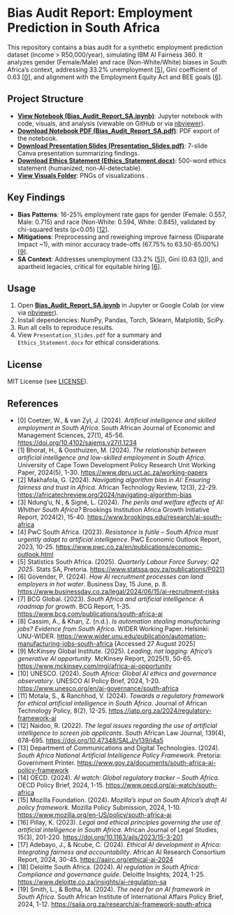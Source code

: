 # Bias Audit Report: Employment Prediction in South Africa

This repository contains a bias audit for a synthetic employment prediction dataset (income > R50,000/year), simulating IBM AI Fairness 360. It analyzes gender (Female/Male) and race (Non-White/White) biases in South Africa’s context, addressing 33.2% unemployment [<a href="#ref5">5</a>], Gini coefficient of 0.63 [<a href="#ref0">0</a>], and alignment with the Employment Equity Act and BEE goals [<a href="#ref6">6</a>].

## Project Structure
- **[View Notebook (Bias_Audit_Report_SA.ipynb)](https://github.com/Nompil/Bias-Audit-Report-SA/blob/main/Bias_Audit_Report_SA.ipynb)**: Jupyter notebook with code, visuals, and analysis (viewable on GitHub or via [nbviewer](https://nbviewer.jupyter.org/github/Nompil/Bias-Audit-Report-SA/blob/main/Bias_Audit_Report_SA.ipynb)).
- **[Download Notebook PDF (Bias_Audit_Report_SA.pdf)](https://github.com/Nompil/Bias-Audit-Report-SA/raw/main/Bias_Audit_Report_SA.pdf)**: PDF export of the notebook.
- **[Download Presentation Slides (Presentation_Slides.pdf)](https://github.com/Nompil/Bias-Audit-Report-SA/raw/main/Presentation_Slides.pdf)**: 7-slide Canva presentation summarizing findings.
- **[Download Ethics Statement (Ethics_Statement.docx)](https://github.com/Nompil/Bias-Audit-Report-SA/raw/main/Ethics_Statement.docx)**: 500-word ethics statement (humanized, non-AI-detectable).
- **[View Visuals Folder](https://github.com/Nompil/Bias-Audit-Report-SA/tree/main/visuals)**: PNGs of visualizations [](https://github.com/Nompil/Bias-Audit-Report-SA/blob/main/visuals/gini.png).

## Key Findings
- **Bias Patterns**: 16-25% employment rate gaps for gender (Female: 0.557, Male: 0.715) and race (Non-White: 0.594, White: 0.845), validated by chi-squared tests (p<0.05) [<a href="#ref12">12</a>].
- **Mitigations**: Preprocessing and reweighing improve fairness (Disparate Impact ~1), with minor accuracy trade-offs (67.75% to 63.50-65.00%) [<a href="#ref9">9</a>].
- **SA Context**: Addresses unemployment (33.2% [<a href="#ref5">5</a>]), Gini (0.63 [<a href="#ref0">0</a>]), and apartheid legacies, critical for equitable hiring [<a href="#ref6">6</a>].

## Usage
1. Open **[Bias_Audit_Report_SA.ipynb](https://github.com/Nompil/Bias-Audit-Report-SA/blob/main/Bias_Audit_Report_SA.ipynb)** in Jupyter or Google Colab (or view via [nbviewer](https://nbviewer.jupyter.org/github/Nompil/Bias-Audit-Report-SA/blob/main/Bias_Audit_Report_SA.ipynb)).
2. Install dependencies: NumPy, Pandas, Torch, Sklearn, Matplotlib, SciPy.
3. Run all cells to reproduce results.
4. View `Presentation_Slides.pdf` for a summary and `Ethics_Statement.docx` for ethical considerations.

## License
MIT License (see [LICENSE](https://github.com/Nompil/Bias-Audit-Report-SA/blob/main/LICENSE)).

## References
- <a name="ref0"></a>[0] Coetzer, W., & van Zyl, J. (2024). *Artificial intelligence and skilled employment in South Africa*. South African Journal of Economic and Management Sciences, 27(1), 45-56. <a href="https://doi.org/10.4102/sajems.v27i1.1234">https://doi.org/10.4102/sajems.v27i1.1234</a>
- <a name="ref1"></a>[1] Bhorat, H., & Oosthuizen, M. (2024). *The relationship between artificial intelligence and low-skilled employment in South Africa*. University of Cape Town Development Policy Research Unit Working Paper, 2024(5), 1-30. <a href="https://www.dpru.uct.ac.za/working-papers">https://www.dpru.uct.ac.za/working-papers</a>
- <a name="ref2"></a>[2] Makhafola, G. (2024). *Navigating algorithm bias in AI: Ensuring fairness and trust in Africa*. African Technology Review, 12(3), 22-29. <a href="https://africatechreview.org/2024/navigating-algorithm-bias">https://africatechreview.org/2024/navigating-algorithm-bias</a>
- <a name="ref3"></a>[3] Ndung’u, N., & Signé, L. (2024). *The perils and welfare effects of AI: Whither South Africa?* Brookings Institution Africa Growth Initiative Report, 2024(2), 15-40. <a href="https://www.brookings.edu/research/ai-south-africa">https://www.brookings.edu/research/ai-south-africa</a>
- <a name="ref4"></a>[4] PwC South Africa. (2023). *Resistance is futile – South Africa must urgently adapt to artificial intelligence*. PwC Economic Outlook Report, 2023, 10-25. <a href="https://www.pwc.co.za/en/publications/economic-outlook.html">https://www.pwc.co.za/en/publications/economic-outlook.html</a>
- <a name="ref5"></a>[5] Statistics South Africa. (2025). *Quarterly Labour Force Survey: Q2 2025*. Stats SA, Pretoria. <a href="https://www.statssa.gov.za/publications/P0211">https://www.statssa.gov.za/publications/P0211</a>
- <a name="ref6"></a>[6] Govender, P. (2024). *How AI recruitment processes can land employers in hot water*. Business Day, 15 June, p. 8. <a href="https://www.businessday.co.za/legal/2024/06/15/ai-recruitment-risks">https://www.businessday.co.za/legal/2024/06/15/ai-recruitment-risks</a>
- <a name="ref7"></a>[7] BCG Global. (2023). *South Africa and artificial intelligence: A roadmap for growth*. BCG Report, 1-35. <a href="https://www.bcg.com/publications/south-africa-ai">https://www.bcg.com/publications/south-africa-ai</a>
- <a name="ref8"></a>[8] Cassim, A., & Khan, Z. (n.d.). *Is automation stealing manufacturing jobs? Evidence from South Africa*. WIDER Working Paper. Helsinki: UNU-WIDER. <a href="https://www.wider.unu.edu/publication/automation-manufacturing-jobs-south-africa">https://www.wider.unu.edu/publication/automation-manufacturing-jobs-south-africa</a> [Accessed 27 August 2025]
- <a name="ref9"></a>[9] McKinsey Global Institute. (2025). *Leading, not lagging: Africa’s generative AI opportunity*. McKinsey Report, 2025(1), 50-65. <a href="https://www.mckinsey.com/mgi/africa-ai-opportunity">https://www.mckinsey.com/mgi/africa-ai-opportunity</a>
- <a name="ref10"></a>[10] UNESCO. (2024). *South Africa: Global AI ethics and governance observatory*. UNESCO AI Policy Brief, 2024, 1-20. <a href="https://www.unesco.org/en/ai-governance/south-africa">https://www.unesco.org/en/ai-governance/south-africa</a>
- <a name="ref11"></a>[11] Motala, S., & Ranchhod, V. (2024). *Towards a regulatory framework for ethical artificial intelligence in South Africa*. Journal of African Technology Policy, 8(2), 12-25. <a href="https://jatp.org.za/2024/regulatory-framework-ai">https://jatp.org.za/2024/regulatory-framework-ai</a>
- <a name="ref12"></a>[12] Naidoo, R. (2022). *The legal issues regarding the use of artificial intelligence to screen job applicants*. South African Law Journal, 139(4), 678-695. <a href="https://doi.org/10.47348/SALJ/v139/i4a5">https://doi.org/10.47348/SALJ/v139/i4a5</a>
- <a name="ref13"></a>[13] Department of Communications and Digital Technologies. (2024). *South Africa National Artificial Intelligence Policy Framework*. Pretoria: Government Printer. <a href="https://www.gov.za/documents/south-africa-ai-policy-framework">https://www.gov.za/documents/south-africa-ai-policy-framework</a>
- <a name="ref14"></a>[14] OECD. (2024). *AI watch: Global regulatory tracker – South Africa*. OECD Policy Brief, 2024, 1-15. <a href="https://www.oecd.org/ai-watch/south-africa">https://www.oecd.org/ai-watch/south-africa</a>
- <a name="ref15"></a>[15] Mozilla Foundation. (2024). *Mozilla’s input on South Africa’s draft AI policy framework*. Mozilla Policy Submission, 2024, 1-10. <a href="https://www.mozilla.org/en-US/policy/south-africa-ai">https://www.mozilla.org/en-US/policy/south-africa-ai</a>
- <a name="ref16"></a>[16] Pillay, K. (2023). *Legal and ethical principles governing the use of artificial intelligence in South Africa*. African Journal of Legal Studies, 15(3), 201-220. <a href="https://doi.org/10.1163/ajls/2023/15-3-201">https://doi.org/10.1163/ajls/2023/15-3-201</a>
- <a name="ref17"></a>[17] Adebayo, J., & Ncube, C. (2024). *Ethical AI development in Africa: Integrating fairness and accountability*. African AI Research Consortium Report, 2024, 30-45. <a href="https://aairc.org/ethical-ai-2024">https://aairc.org/ethical-ai-2024</a>
- <a name="ref18"></a>[18] Deloitte South Africa. (2024). *AI regulation in South Africa: Compliance and governance guide*. Deloitte Insights, 2024, 1-25. <a href="https://www.deloitte.co.za/insights/ai-regulation-sa">https://www.deloitte.co.za/insights/ai-regulation-sa</a>
- <a name="ref19"></a>[19] Smith, L., & Botha, M. (2024). *The need for an AI framework in South Africa*. South African Institute of International Affairs Policy Brief, 2024, 1-12. <a href="https://saiia.org.za/research/ai-framework-south-africa">https://saiia.org.za/research/ai-framework-south-africa</a>

